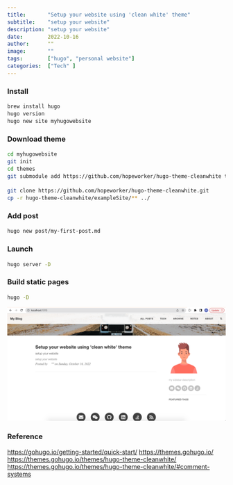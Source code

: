 ```yaml
---
title:       "Setup your website using 'clean white' theme"
subtitle:    "setup your website"
description: "setup your website"
date:        2022-10-16
author:      ""
image:       ""
tags:        ["hugo", "personal website"]
categories:  ["Tech" ]
---
```



### Install


```sh
brew install hugo  
hugo version  
hugo new site myhugowebsite
```

### Download theme  

```sh
cd myhugowebsite  
git init  
cd themes  
git submodule add https://github.com/hopeworker/hugo-theme-cleanwhite themes/hugo-theme-cleanwhite

git clone https://github.com/hopeworker/hugo-theme-cleanwhite.git  
cp -r hugo-theme-cleanwhite/exampleSite/** ../
```

### Add post  

```sh
hugo new post/my-first-post.md
```

### Launch  

```sh
hugo server -D
```

### Build static pages  

```sh
hugo -D
```


![](/img/setup-your-website/screenshot.png)  

### Reference  
https://gohugo.io/getting-started/quick-start/
https://themes.gohugo.io/
https://themes.gohugo.io/themes/hugo-theme-cleanwhite/
https://themes.gohugo.io/themes/hugo-theme-cleanwhite/#comment-systems
